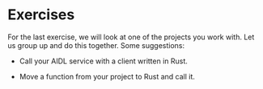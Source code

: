 # Exercises

For the last exercise, we will look at one of the projects you work with. Let us
group up and do this together. Some suggestions:

- Call your AIDL service with a client written in Rust.

- Move a function from your project to Rust and call it.
